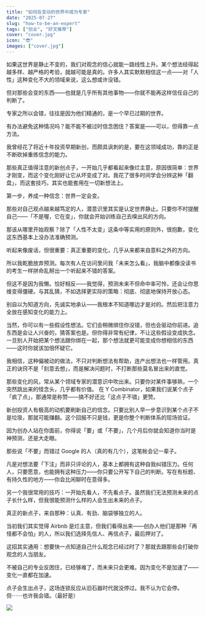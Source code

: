 ```yaml
---
title: "如何在变动的世界中成为专家"
date: "2025-07-27"
slug: "how-to-be-an-expert"
tags: ["创业", "好文推荐"]
cover: "cover.jpg"
icon: "😎"
images: ["cover.jpg"]
---
```

如果这世界是静止不变的，我们对观念的信心就能一路线性上升。某个想法经得起越多样、越严格的考验，就越可能是真的。许多人其实默默相信这一点——对「人性」这种变化不大的领域来说，这么想或许没错。



但对那些会变的东西——也就是几乎所有其他事物——你就不能再这样信任自己的判断了。



专家之所以会错，往往是因为他们精通的，是一个早已过期的世界。



有办法避免这种情况吗？能不能不被过时信念困住？答案是——可以，但得靠一点方法。



我曾经花了将近十年投资早期新创，而颇具讽刺的是，要在这领域成功，靠的正是不断砍掉重练信念的能力。



那些真正值得注意的新创点子，一开始几乎都看起来像烂主意，原因很简单：世界才刚变，而这个变化刚好让它从坏变成了对。我花了很多时间学会分辨这种「翻盘」，而这套技巧，其实也能套用在一切新想法上。



第一步，养成一种信念：世界一定会变。



那些对自己观点越来越笃定的人，潜意识里其实是认定世界静止。只要你不时提醒自己——「不是喔，它在变」，你就会开始训练自己去嗅出风的方向。



那该从哪里开始观察？除了「人性不太变」这条中等实用的原则外，很抱歉，变化这东西基本上没办法准确预测。



听起来像废话，但很重要：真正重要的变化，几乎从来都来自意料之外的方向。



所以我乾脆放弃预测。每次有人在访问里问我「未来怎么看」，我脑中都像没读书的考生一样拼命乱掰出一个听起来不错的答案。



但这不是因为我懒。恰好相反——我觉得，预测未来不但命中率可怜，还会让你思维变得僵硬。与其乱猜，不如选择更实际的策略：彻底、彻底地保持开放心态。



别自以为知道方向，先诚实地承认——我根本不知道哪边才是对的。然后把注意力全放在感知变化的能力上。



当然，你可以有一些假设性想法。它们会稍微绑住你没错，但也会驱动你前进。追东西是会让人兴奋的，猜答案也是。但你得非常有纪律，不让这些假设变成执念。
一旦别人开始把某个想法跟你绑在一起，那个想法就更可能变成你想相信的东西——这时你就该加倍怀疑它。



我相信，这种偏被动的做法，不只对判断想法有帮助，连产出想法也一样管用。真正的诀窍不是「刻意去想」，而是解决问题时，不打断那些莫名冒出来的直觉。



那些变化的风，常从某个领域专家的潜意识中吹出来。只要你对某件事够熟，一个突然跳出来的怪念头，几乎都有价值。
在 Y Combinator，如果我们说某个点子「疯了点」，那通常是称赞——搞不好还比「这点子不错」更赞。



新创投资人有极高的动机要刷新自己的信念。只要比别人早一步意识到某个点子不是垃圾，那就可能赚翻。这个回报不只是钱，更是你整个判断体系的现场验证。



因为创办人站在你面前，你得说「要」或「不要」，几个月后你就会知道你当时是神预测，还是大走眼。



那些说「不要」而错过 Google 的人（真的有几个），这笔帐会记一辈子。



凡是对想法要「下注」而非只评论的人，基本上都拥有这种自我纠错压力。任何人，只要愿意，也能拥有这种压力——你只要公开写下自己的判断。写在有标题、有持久性的地方——你会比闲聊时在意得多。



另一个我很常用的技巧：一开始先看人，不先看点子。虽然我们无法预测未来的点子长什么样，但我很能预测什么样的人会生出未来的点子。



真正的新点子，来自那种：认真、有劲、脑袋够独立的人。



当初我们其实觉得 Airbnb 是烂主意，但我们看得出来——创办人他们是那种「再怪都不会怕」的人，所以我们选择先信人、再信点子，最后押对了。



这招其实通用：想要快一点知道自己什么观念已经过时了？那就去跟那些会打破你观念的人当朋友。



不被自己的专业反困住，已经够难了，而未来只会更难。因为变化不是加速了——变化一直都在加速。



点子会生出点子，这场连锁反应从旧石器时代就没停过。我不认为它会停。
但⋯⋯也许我会错。（最好是）




![](https://prod-files-secure.s3.us-west-2.amazonaws.com/112d0858-5090-4d34-a606-b75eb8d65fd2/46476355-9cf3-4e99-9b7a-3531bc426380/1000202064.png?X-Amz-Algorithm=AWS4-HMAC-SHA256&X-Amz-Content-Sha256=UNSIGNED-PAYLOAD&X-Amz-Credential=ASIAZI2LB4664CE7J4JL%2F20250810%2Fus-west-2%2Fs3%2Faws4_request&X-Amz-Date=20250810T211216Z&X-Amz-Expires=3600&X-Amz-Security-Token=IQoJb3JpZ2luX2VjEKH%2F%2F%2F%2F%2F%2F%2F%2F%2F%2FwEaCXVzLXdlc3QtMiJHMEUCIQCsIgJURTmfmrjNQMotp0S%2BJEb7b0kk5TNVFs4Y8nOpfAIgc7J7GFSyzoXLvSk5RNe%2Bek4%2Bb8W0u8k30YR3DSHPsX8qiAQI2v%2F%2F%2F%2F%2F%2F%2F%2F%2F%2FARAAGgw2Mzc0MjMxODM4MDUiDO9BgX%2BwrWQEqKUXIyrcA0lqH%2F0Qvv1WbBlwWZ8ATbwPZzCWBbXzXMovR8App7Fsy3lEkQLYMM7JeSKyLPO9mTwID2yv5r%2Bm4eU5oGtWHn%2BogioZdnATrJDaMUiE8rsXO46dKmX3ZlEIZHrwdofLpaEEH0ndD%2Fi2hXzYGg34mXCMSBvCgmE9eAXWuPte4H03hquYBpJ0sNliZ3ELKASyQxlAj%2Flq34k6nOntEyLYJMd7fjg9A72CSPT6nzl0NJ6u%2BT2NdDI%2FjQ2ZsCHbWDWDWwu%2B3IMThttztL06IMimHt42Tjdbia8puznApsy3McITaWevAMFNiW%2BppkQYv8f4zbWCAn%2FMhAFfGKE3CJUPWgCp4E5R2be%2BnOKksAi%2B7SaoCNCAcuhwr0bmVqAHC9UG8crbI59dap5rxf5pehitJ%2FPJs1xeZ8rbBJ5bRC1Htr4g3ngJPSL4RiUH0Hr5DuWAzG8z18gGmVDZXoX9e8kMa4XZlG9R4RqHZVJ0DanRlnZzArlI1HbD6rXwCmgewGw6qiIDOXB8gIbX4LLsEOdGJZNOat2bgCZBaUPtV4MDfa2cVML%2FlgkvdnKgtHm14cLs39swQSLzKXOScvUnW8QuDxmKSoE%2FewCVv0Sf9OfwjkHmTpSZKvEk%2Bdik%2F8xRMP%2Be48QGOqUB9FF6yrBOwrHd1cTiKOpY3aPKN1wdLeSvvb3xBG6PX9cqIQCiZq8yUbuSw2qasjs2Bgya4wlBFrIoCo6We1Red3On7lf0cA6mCK%2BO%2FeSx33GhBBZDVWeMnDOqCjBh25COh1HfsDhNQt7ZjOuUigZG8FtQPiugkmfX5DFKbXvvUF04Z5dz7fnX4c0siSnx%2FQh0zrf4HTIicxilbZbppcBTApXrOCdg&X-Amz-Signature=d64dd48ace5e2b3df9809c5de0f26b91f245d229e66895c176556f5d62be609b&X-Amz-SignedHeaders=host&x-amz-checksum-mode=ENABLED&x-id=GetObject)

